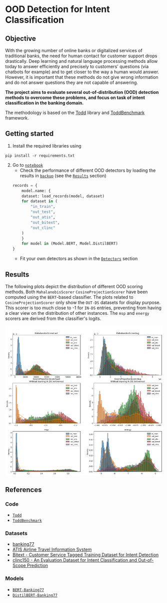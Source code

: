 # OOD Detection for Intent Classification 

## Objective

With the growing number of online banks or digitalized services of traditional banks, the need for human contact for customer support drops drastically. Deep learning and natural language processing methods allow today to answer efficiently and precisely to customers' questions (via chatbots for example) and to get closer to the way a human would answer. However, it is important that these methods do not give wrong information and do not answer questions they are not capable of answering. 

**The project aims to evaluate several out-of-distribution (OOD) detection methods to overcome these problems, and focus on task of intent classification in the banking domain.**

The methodology is based on the [Todd](https://github.com/icannos/Todd) library and [ToddBenchmark](https://github.com/icannos/ToddBenchmark) framework. 

## Getting started

1. Install the required libraries using
```
pip install -r requirements.txt
```

2. Go to [`notebook`](notebook.ipynb)
    - Check the performance of different OOD detectors by loading the results in [`backup`](backup) (see the [`Results`]((notebook.ipynb)) section)
    ```python 
    records = {
        model.name: {
        dataset: load_records(model, dataset)
        for dataset in (
            "in_train", 
            "out_test", 
            "out_atis", 
            "out_bitext", 
            "out_clinc"
        )
        }
        for model in (Model.BERT, Model.DistilBERT)
    }
    ```
    - Fit your own detectors as shown in the [`Detectors`]((notebook.ipynb)) section 

## Results

The following plots depict the distribution of different OOD scoring methods. Both `MahalanobisScorer` `CosineProjectionScorer` have been computed using the `BERT`-based classifier. The plots related to `CosineProjectionScorer` only show the `OUT-DS` datasets for display purpose. This scorer is too much close to -1 for `IN-DS` entries, preventing from having a clear view on the distribution of other instances. The `msp` and `energy` scorers are derived from the classifier's logits. 

![](imgs/distrib_bert_all_datasets.png)

## References

### Code

- [`Todd`](https://github.com/icannos/Todd)
- [`ToddBenchmark`](https://github.com/icannos/ToddBenchmark)

### Datasets

- [banking77](https://huggingface.co/datasets/banking77)
- [ATIS Airline Travel Information System](https://www.kaggle.com/datasets/hassanamin/atis-airlinetravelinformationsystem) 
- [Bitext - Customer Service Tagged Training Dataset for Intent Detection](https://github.com/bitext/customer-support-intent-detection-training-dataset)
- [clinc150 - An Evaluation Dataset for Intent Classification and Out-of-Scope Prediction](https://github.com/clinc/oos-eval)

### Models

- [`BERT-Banking77`](https://huggingface.co/philschmid/BERT-Banking77) 
- [`DistilBERT-Banking77`](https://huggingface.co/philschmid/DistilBERT-Banking77)